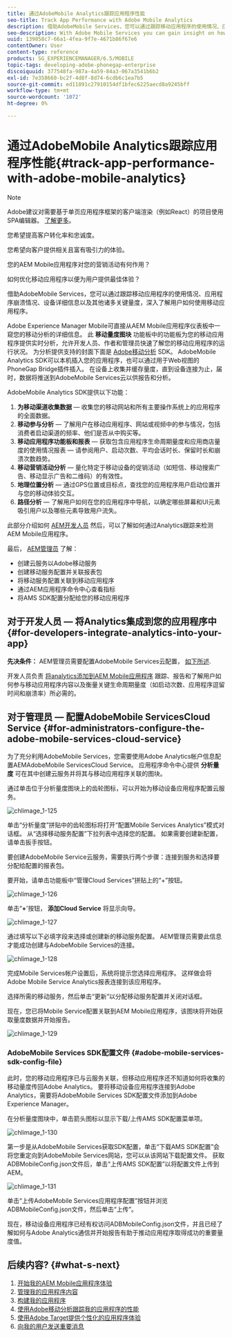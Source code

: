 ```yaml
---
title: 通过AdobeMobile Analytics跟踪应用程序性能
seo-title: Track App Performance with Adobe Mobile Analytics
description: 借助AdobeMobile Services，您可以通过跟踪移动应用程序的使用情况、应用程序崩溃情况、设备详细信息以及其他诸多关键量度，深入了解用户如何使用移动应用程序。 关注此页面以了解更多信息。
seo-description: With Adobe Mobile Services you can gain insight on how your users are using your mobile apps by tracking usage, app crashes, device details and so many other critical metrics for your mobile apps. Follow this page to learn more.
uuid: 139858c7-66a1-4fea-9f7e-4671b86f67e6
contentOwner: User
content-type: reference
products: SG_EXPERIENCEMANAGER/6.5/MOBILE
topic-tags: developing-adobe-phonegap-enterprise
discoiquuid: 377548fa-987a-4a59-84a3-067a3541b6b2
exl-id: 7e358660-bc2f-4d8f-8d74-6cdb6c1ea7b5
source-git-commit: ed11891c27910154df1bfec6225aecd8a9245bff
workflow-type: tm+mt
source-wordcount: '1072'
ht-degree: 0%

---
```


# 通过AdobeMobile Analytics跟踪应用程序性能{#track-app-performance-with-adobe-mobile-analytics}

>[!NOTE]
>
>Adobe建议对需要基于单页应用程序框架的客户端渲染（例如React）的项目使用SPA编辑器。 [了解更多](/help/sites-developing/spa-overview.md)。

您希望提高客户转化率和忠诚度。

您希望向客户提供相关且富有吸引力的体验。

您的AEM Mobile应用程序对您的营销活动有何作用？

如何优化移动应用程序以便为用户提供最佳体验？

借助AdobeMobile Services，您可以通过跟踪移动应用程序的使用情况、应用程序崩溃情况、设备详细信息以及其他诸多关键量度，深入了解用户如何使用移动应用程序。

Adobe Experience Manager Mobile可直接从AEM Mobile应用程序仪表板中一窥您的移动分析的详细信息。 此 **移动量度图块** 功能板中的功能板为您的移动应用程序提供实时分析，允许开发人员、作者和管理员快速了解您的移动应用程序的运行状况。 为分析提供支持的封面下面是 [Adobe移动分析](https://www.adobe.com/ca/solutions/digital-analytics/mobile-web-apps-analytics.html) SDK。 AdobeMobile Analytics SDK可以本机插入您的应用程序，也可以通过用于Web视图的PhoneGap Bridge插件插入。 在设备上收集并缓存量度，直到设备连接为止，届时，数据将推送到AdobeMobile Services云以供报告和分析。

AdobeMobile Analytics SDK提供以下功能：

1. **为移动渠道收集数据**  — 收集您的移动网站和所有主要操作系统上的应用程序的全面数据。
1. **移动参与分析**  — 了解用户在移动应用程序、网站或视频中的参与情况，包括消费者启动渠道的频率、他们是否从中购买等。
1. **移动应用程序功能板和报表**  — 获取包含应用程序生命周期量度和应用商店量度的使用情况报表 — 请参阅用户、启动次数、平均会话时长、保留时长和崩溃次数趋势。
1. **移动营销活动分析**  — 量化特定于移动设备的促销活动（如短信、移动搜索广告、移动显示广告和二维码）的有效性。
1. **地理位置分析**  — 通过GPS位置或目标点，查找您的应用程序用户启动位置并与您的移动体验交互。
1. **路径分析**  — 了解用户如何在您的应用程序中导航，以确定哪些屏幕和UI元素吸引用户以及哪些元素导致用户流失。

此部分介绍如何 [AEM开发人员](#developers) 然后，可以了解如何通过Analytics跟踪来检测AEM Mobile应用程序。

最后， [AEM管理员](#administrators) 了解：

* 创建云服务以Adobe移动服务
* 创建移动服务配置并关联报表包
* 将移动服务配置关联到移动应用程序
* 通过AEM应用程序命令中心查看指标
* 将AMS SDK配置分配给您的移动应用程序

## 对于开发人员 — 将Analytics集成到您的应用程序中 {#for-developers-integrate-analytics-into-your-app}

**先决条件：** AEM管理员需要配置AdobeMobile Services云配置， [如下所述](#amscloudserviceconfig).

开发人员负责 [将analytics添加到AEM Mobile应用程序](/help/mobile/phonegap-add-analytics-to-apps.md) 跟踪、报告和了解用户如何参与移动应用程序内容以及衡量关键生命周期量度（如启动次数、应用程序逗留时间和崩溃率）所必需的。

## 对于管理员 — 配置AdobeMobile ServicesCloud Service {#for-administrators-configure-the-adobe-mobile-services-cloud-service}

为了充分利用AdobeMobile Services，您需要使用Adobe Analytics帐户信息配置AEMAdobeMobile ServicesCloud Service。 应用程序命令中心提供 **分析量度** 可在其中创建云服务并将其与移动应用程序关联的图块。

通过单击位于分析量度图块上的齿轮图标，可以开始为移动设备应用程序配置云服务。

![chlimage_1-125](assets/chlimage_1-125.png)

单击“分析量度”拼贴中的齿轮图标将打开“配置Mobile Services Analytics”模式对话框。 从“选择移动服务配置”下拉列表中选择您的配置。 如果需要创建新配置，请单击扳手按钮。

要创建AdobeMobile Service云服务，需要执行两个步骤：连接到服务和选择要分配给配置的报表包。

要开始，请单击功能板中“管理Cloud Services”拼贴上的“+”按钮。

![chlimage_1-126](assets/chlimage_1-126.png)

单击“**+**&#39;按钮， **添加Cloud Service** 将显示向导。

![chlimage_1-127](assets/chlimage_1-127.png)

通过填写以下必填字段来选择或创建新的移动服务配置。 AEM管理员需要此信息才能成功创建与AdobeMobile Services的连接。

![chlimage_1-128](assets/chlimage_1-128.png)

完成Mobile Services帐户设置后，系统将提示您选择应用程序。 这样做会将Adobe Mobile Service Analytics报表连接到该应用程序。

选择所需的移动服务，然后单击“更新”以分配移动服务配置并关闭对话框。

现在，您已将Mobile Service配置关联到AEM Mobile应用程序，该图块将开始获取量度数据并开始报告。

![chlimage_1-129](assets/chlimage_1-129.png)

### AdobeMobile Services SDK配置文件 {#adobe-mobile-services-sdk-config-file}

此时，您的移动应用程序已与云服务关联，但移动应用程序还不知道如何将收集的移动量度传回Adobe Analytics。 要将移动设备应用程序连接到Adobe Analytics，需要将AdobeMobile Services SDK配置文件添加到Adobe Experience Manager。

在分析量度图块中，单击箭头图标以显示下载/上传AMS SDK配置菜单项。

![chlimage_1-130](assets/chlimage_1-130.png)

第一步是从AdobeMobile Services获取SDK配置，单击“下载AMS SDK配置”会将您重定向到AdobeMobile Services网站，您可以从该网站下载配置文件。 获取ADBMobileConfig.json文件后，单击“上传AMS SDK配置”以将配置文件上传到AEM。

![chlimage_1-131](assets/chlimage_1-131.png)

单击“上传AdobeMobile Services应用程序配置”按钮并浏览ADBMobileConfig.json文件，然后单击“上传”。

现在，移动设备应用程序已经有权访问ADBMobileConfig.json文件，并且已经了解如何与Adobe Analytics通信并开始报告有助于推动应用程序取得成功的重要量度值。

## 后续内容? {#what-s-next}

1. [开始我的AEM Mobile应用程序体验](/help/mobile/starting-aem-phonegap-app.md)
1. [管理我的应用程序内容](/help/mobile/phonegap-manage-app-content.md)
1. [构建我的应用程序](/help/mobile/building-app-mobile-phonegap.md)
1. [使用Adobe移动分析跟踪我的应用程序的性能](/help/mobile/phonegap-intro-to-app-analytics.md)
1. [使用Adobe Target提供个性化的应用程序体验](/help/mobile/phonegap-aem-mobile-content-personalization.md)
1. [向我的用户发送重要消息](/help/mobile/phonegap-push-notifications.md)
